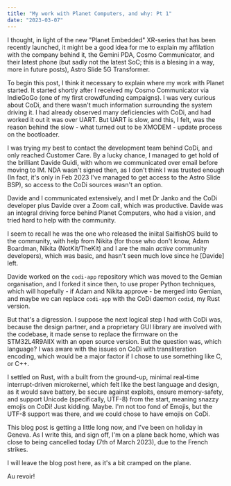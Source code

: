 ```yaml
---
title: "My work with Planet Computers, and why: Pt 1"
date: "2023-03-07"
---
```


I thought, in light of the new "Planet Embedded" XR-series that has been recently launched, it might be a good idea for me to explain my affilation with the company behind it, the Gemini PDA, Cosmo Communicator, and their latest phone (but sadly not the latest SoC; this is a blesing in a way, more in future posts), Astro Slide 5G Transformer.

To begin this post, I think it necessary to explain where my work with Planet started. It started shortly after I received my Cosmo Communicator via IndieGoGo (one of my first crowdfunding campaigns). I was very curious about CoDi, and there wasn't much information surrounding the system driving it. I had already observed many deficiencies with CoDi, and had worked it out it was over UART. But UART is slow, and this, I felt, was the reason behind the slow - what turned out to be XMODEM - update process on the bootloader.

I was trying my best to contact the development team behind CoDi, and only reached Customer Care. By a lucky chance, I managed to get hold of the brilliant Davide Guidi, with whom we communicated over email before moving to IM. NDA wasn't signed then, as I don't think I was trusted enough (In fact, it's only in Feb 2023 I've managed to get access to the Astro Slide BSP), so access to the CoDi sources wasn't an option.

Davide and I communicated extensively, and I met Dr Janko and the CoDi developer plus Davide over a Zoom call, which was productive. Davide was an integral driving force behind Planet Computers, who had a vision, and tried hard to help with the community. 

I seem to recall he was the one who released the iniital SailfishOS build to the community, with help from Nikita (for those who don't know, Adam Boardman, Nikita (NotKit/TheKit) and I are the main *active* community developers), which was basic, and hasn't seen much love since he [Davide] left.

Davide worked on the `codi-app` repository which was moved to the Gemian organisation, and I forked it since then, to use proper Python techniques, which will hopefully - if Adam and Nikita approve - be merged into Gemian, and maybe we can replace `codi-app` with the CoDi daemon `codid`, my Rust version.

But that's a digression. I suppose the next logical step I had with CoDi was, because the design partner, and a proprietary GUI library are involved with the codebase, it made sense to replace the firmware on the STM32L4R9AIIX with an open source version. But the question was, which language? I was aware with the issues on CoDi with transliteration encoding, which would be a major factor if I chose to use something like C, or C++.

I settled on Rust, with a built from the ground-up, minimal real-time interrupt-driven microkernel, which felt like the best language and design, as it would save battery, be secure against exploits, ensure memory-safety, and support Unicode (specifically, UTF-8) from the start, meaning snazzy emojis on CoDi! Just kidding. Maybe. I'm not too fond of Emojis, but the UTF-8 support was there, and we could chose to have emojis on CoDi.

This blog post is getting a little long now, and I've been on holiday in Geneva. As I write this, and sign off, I'm on a plane back home, which was close to being cancelled today (7th of March 2023), due to the French strikes.

I will leave the blog post here, as it's a bit cramped on the plane.

Au revoir!
